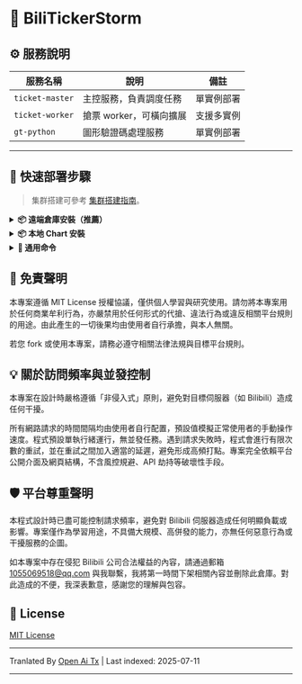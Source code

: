 # 🎫 BiliTickerStorm

## ⚙️ 服務說明

| 服務名稱              | 說明                   | 備註      |
| ----------------- | -------------------- | ------- |
| `ticket-master`   | 主控服務，負責調度任務         | 單實例部署  |
| `ticket-worker`   | 搶票 worker，可橫向擴展       | 支援多實例  |
| `gt-python`       | 圖形驗證碼處理服務            | 單實例部署  |

---

## 🚀 快速部署步驟

> 集群搭建可參考 [集群搭建指南](https://raw.githubusercontent.com/mikumifa/biliTickerStorm/main/docs/集群搭建参考.md)。

<details> <summary><strong>📦 遠端倉庫安裝（推薦）</strong></summary>

```bash
helm repo add bili-ticker-storm https://mikumifa.github.io/biliTickerStorm/
helm repo update
```
### 2. 安裝 Chart

```bash
helm install bili-ticker-storm bili-ticker-storm/bili-ticker-storm \
  --set ticketMaster.hostDataPath=/your/host/data/path \
  --set ticketWorker.pushplusToken="your_token" \
  --set ticketWorker.ticketInterval="300" \
  --set ticketWorker.ticketTimeStart="2025-05-20T13:14"
  
```

> - `hostDataPath` 是搶票配置文件目錄，掛載給 `ticket-master` 容器用。搶票配置文件生成請使用 https://github.com/mikumifa/biliTickerBuy
> - `ticketWorker.pushplusToken` 是 plusplus 推送配置，設置後可以接收搶票結果通知。
> - `ticketWorker.ticketInterval` 是搶票間隔秒數，預設 300 毫秒。
> - `ticketWorker.ticketTimeStart` 是定時啟動時間，格式為 `2025-05-20T13:14`，不填預設為啟動容器即直接開始搶票。

### 3. 升級 Chart

```bash
helm upgrade bili-ticker-storm bili-ticker-storm/bili-ticker-storm --reuse-values \
  --set ticketWorker.ticketInterval="600"
```
</details> 
<details> <summary><strong>📦 本地 Chart 安裝</strong></summary>


### 1. 安裝 Chart

```bash
# 克隆倉庫
git clone https://github.com/mikumifa/biliTickerStorm
# 使用本地 Chart 套件
helm install bili-ticker-storm ./helm \
  --set ticketMaster.hostDataPath=/your/host/data/path \
  --set ticketWorker.pushplusToken="your_token" \
  --set ticketWorker.ticketInterval="300" \
  --set ticketWorker.ticketTimeStart="2025-05-20T13:14"
```
### 2. 升級 Chart

```bash
helm upgrade bili-ticker-storm ./helm --reuse-values
```
</details>
<details>
<summary><strong>📌 通用命令</strong></summary>

### ⏹ 卸載
```bash
helm uninstall bili-ticker-storm
```
</details>


## 📩 免責聲明

本專案遵循 MIT License 授權協議，僅供個人學習與研究使用。請勿將本專案用於任何商業牟利行為，亦嚴禁用於任何形式的代搶、違法行為或違反相關平台規則的用途。由此產生的一切後果均由使用者自行承擔，與本人無關。

若您 fork 或使用本專案，請務必遵守相關法律法規與目標平台規則。

## 💡 關於訪問頻率與並發控制
本專案在設計時嚴格遵循「非侵入式」原則，避免對目標伺服器（如 Bilibili）造成任何干擾。

所有網路請求的時間間隔均由使用者自行配置，預設值模擬正常使用者的手動操作速度。程式預設單執行緒運行，無並發任務。遇到請求失敗時，程式會進行有限次數的重試，並在重試之間加入適當的延遲，避免形成高頻打點。專案完全依賴平台公開介面及網頁結構，不含風控規避、API 劫持等破壞性手段。

## 🛡️ 平台尊重聲明

本程式設計時已盡可能控制請求頻率，避免對 Bilibili 伺服器造成任何明顯負載或影響。專案僅作為學習用途，不具備大規模、高併發的能力，亦無任何惡意行為或干擾服務的企圖。

如本專案中存在侵犯 Bilibili 公司合法權益的內容，請通過郵箱 [1055069518@qq.com](https://raw.githubusercontent.com/mikumifa/biliTickerStorm/main/mailto:1055069518@qq.com) 與我聯繫，我將第一時間下架相關內容並刪除此倉庫。對此造成的不便，我深表歉意，感謝您的理解與包容。

## 📄 License

[MIT License](LICENSE)


---

Tranlated By [Open Ai Tx](https://github.com/OpenAiTx/OpenAiTx) | Last indexed: 2025-07-11

---
